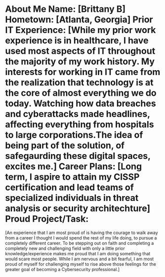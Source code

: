 # About Me  **Name:** [Brittany B]    **Hometown:** [Atlanta, Georgia]    **Prior IT Experience:** [While my prior work experience is in healthcare, I have used most aspects of IT throughout the majority of my work history. My interests for working in IT came from the realization that technology is at the core of almost everything we do today. Watching how data breaches and cyberattacks made headlines, affecting everything from hospitals to large corporations.The idea of being part of the solution, of safegaurding these digital spaces, excites me.]    **Career Plans:**  [Long term, I aspire to attain my CISSP certification and lead teams of specialized individuals in threat analysis or security architechture]   **Proud Project/Task:**   
[An experience that I am most proud of is having the courage to walk away from a career I thought I would spend the rest of my life doing, to pursue a completely different career. To be stepping out on faith and completing a completely new and challenging field with only a little prior knowledge/experience makes me proud that I am doing something that would scare most people. While I am nervous and a bit fearful, I am most proud of myself for challenging myself to rise above those feelings for the greater goal of becoming a Cybersecurity professional.]  
